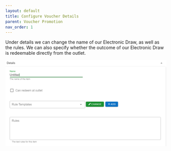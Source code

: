```yaml
---
layout: default
title: Configure Voucher Details
parent: Voucher Promotion
nav_order: 1
---
```


Under details we can change the name of our Electronic Draw, as well as the rules. We can also specify whether the outcome of our Electronic Draw is redeemable directly from the outlet.

<img src="\img\Promotions\PromotionDetailsMaint.png" alt="">